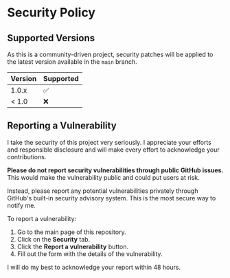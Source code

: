 # Security Policy

## Supported Versions

As this is a community-driven project, security patches will be applied to the latest version available in the `main` branch.

| Version | Supported          |
| ------- | ------------------ |
| 1.0.x   | :white_check_mark: |
| < 1.0   | :x:                |

## Reporting a Vulnerability

I take the security of this project very seriously. I appreciate your efforts and responsible disclosure and will make every effort to acknowledge your contributions.

**Please do not report security vulnerabilities through public GitHub issues.** This would make the vulnerability public and could put users at risk.

Instead, please report any potential vulnerabilities privately through GitHub's built-in security advisory system. This is the most secure way to notify me.

To report a vulnerability:
1. Go to the main page of this repository.
2. Click on the **Security** tab.
3. Click the **Report a vulnerability** button.
4. Fill out the form with the details of the vulnerability.

I will do my best to acknowledge your report within 48 hours.
